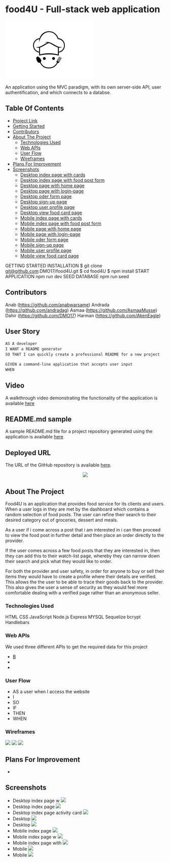 # food4U - Full-stack web application

<img src=./home-page/assets/food-logo.png/>

An application using the MVC paradigm, with its own server-side API, user authentification, and which connects to a databse.

## Table Of Contents

- [Project Link](#project-link)
- [Getting Started](#getting-started)
- [Contributors](#contributors)
- [About The Project](#about-the-project)
  - [Technologies Used](#technologies-used)
  - [Web APIs](#web-apis)
  - [User Flow](#user-flows)
  - [Wireframes](#wireframes)
- [Plans For Improvement](#plans-for-improvement)
- [Screenshots](#screenshots)
  - [Desktop index page with cards](#desktop-index-page-with-modal)
  - [Desktop index page with food post form](#desktop-index-page-with-categories)
  - [Desktop page with home page](#desktop-index-page-with-randomly-generated-activity-card)
  - [Desktop page with login-page](#desktop-my-activties-page)
  - [Desktop oder form page](#desktop-selected-activity-search-results-page)
  - [Desktop sign-up page](#desktop-selected-activity-search-results-page)
  - [Desktop user profile page](#desktop-selected-activity-search-results-page)
  - [Desktop view food card page](#desktop-selected-activity-search-results-page)
  - [Mobile index page with cards](#mobile-index-page-with-modal)
  - [Mobile index page with food post form](#mobile-index-page-with-categories)
  - [Mobile page with home page](#mobile-index-page-with-randomly-generated-activity-card)
  - [Mobile page with login-page](#mobile-my-activties-page)
  - [Mobile oder form page](#desktop-selected-activity-search-results-page)
  - [Mobile sign-up page](#desktop-selected-activity-search-results-page)
  - [Mobile user profile page](#desktop-selected-activity-search-results-page)
  - [Mobile view food card page](#desktop-selected-activity-search-results-page)

GETTING STARTED
INSTALLATION
$ git clone git@github.com:DMO17/food4U.git
$ cd food4U
$ npm install
START APPLICATION
npm run dev
SEED DATABASE
npm run seed

## Contributors

Anab (https://github.com/anabwarsame)
Andrada (https://github.com/andradag)
Asmaa (https://github.com/AsmaaMusse)
Dahir (https://github.com/DMO17)
Harman (https://github.com/AkenEagle)

## User Story

```md
AS A developer
I WANT a README generator
SO THAT I can quickly create a professional README for a new project
```

```md
GIVEN a command-line application that accepts user input
WHEN
```

## Video

A walkthrough video demonstrating the functionality of the application is available [here](h)

## README.md sample

A sample README.md file for a project repository generated using the application is available [here](g)

## Deployed URL

The URL of the GitHub repository is available [here](h).

<div style="text-align:center"><a href="https://github.com/conorjkelly96/bored-as-book/"><img src="./assets/images/book logo.jpg"></a></div>

## About The Project

Food4U is an application that provides food service for its clients and users. When a user logs in they are met by the dashboard which contains a random selection of food posts. The user can refine their search to their desired category out of groceries, dessert and meals.

As a user if i come across a post that i am interested in i can then proceed to view the food post in further detail and then place an order directly to the provider.

If the user comes across a few food posts that they are interested in, then they can add this to their watch-list page, whereby they can narrow down their search and pick what they would like to order.

For both the provider and user safety, in order for anyone to buy or sell their items they would have to create a profile where their details are verified. This allows the the user to be able to trace their goods back to the provider. This also gives the user a sense of security as they would feel more comfortable dealing with a verified page rather than an anonymous seller.

### Technologies Used

HTML
CSS
JavaScript
Node.js
Express
MYSQL
Sequelize
bcrypt
Handlebars

### Web APIs

We used three different APIs to get the required data for this project

- [B](h)
- [](h)
- [](h)

### User Flow

- AS a user when I access the website
- I
- SO
- IF
- THEN
- WHEN

### Wireframes

<img src="./assets/images/aboutus.html.png">
<img src="assets/images/index.html.boredasbook.png">
<img src="assets/images/myactivities.html.png">

## Plans For Improvement

-

## Screenshots

- Desktop index page w
  <img src="./assets/images/screenshots/Bored As Book! _.png">
- Desktop index page
  <img src="./assets/images/screenshots/Bored As Book! _ (1).png">
- Desktop index page activity card
  <img src="assets/images/screenshots/Bored As Book! _ (2).png">
- Desktop
  <img src="assets/images/screenshots/My Activities.png">
- Desktop
  <img src="assets/images/screenshots/My Activities (1).png">
- Mobile index page
  <img src="assets/images/screenshots/Bored As Book! _ (5).png">
- Mobile index page w
  <img src="assets/images/screenshots/Bored As Book! _ (3).png">
- Mobile index page with
  <img src="assets/images/screenshots/Bored As Book! _ (6).png">
- Mobile
  <img src="assets/images/screenshots/My Activities (2).png">
- Mobile
  <img src="assets/images/screenshots/My Activities (3).png">
